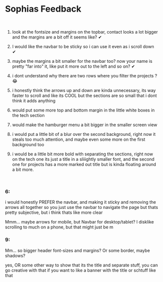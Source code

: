# Sophias Feedback

<br>

  1.  look at the fontsize and margins on the topbar, contact looks a lot bigger and the margins are a bit off it seems like? ✔

  2.  I would like the navbar to be sticky so i can use it even as i scroll down ✔

  3.  maybe the margins a bit smaller for the navbar too? now your name is pretty "far into" it, like put it more out to the left and so on? ✔

  4.  i dont understand why there are two rows where you filter the projects ? :joy:

  5.  i honestly think the arrows up and down are kinda unnecessary, its way faster to scroll and like its COOL but the sections are so small that i dont think it adds anything

  6.  would put some more top and bottom margin in the little white boxes in the tech section

  7.  would make the hamburger menu a bit bigger in the smaller screen view

  8.  i would put a little bit of a blur over the second background, right now it steals too much attention, and maybe even some more on the first background too

  9.  i would be a little bit more bold with separating the sections, right now on the tech one its just a title in a sliiightly smaller font, and the second one for projects has a more marked out title but is kinda floating around a bit more.

<br>

### 6:

i would honestly PREFER the navbar, and making it sticky and removing the arrows all together so you just use the navbar to navigate the page but thats pretty subjective, but i think thats like more clear

Mmm... maybe arrows for mobile, but Navbar for desktop/tablet? I disklike scrolling to much on a phone, but that might just be m

### 9:

Mm... so bigger header font-sizes and margins? Or some border, maybe shadows?

yes, OR some other way to show that its the title and separate stuff, you can go creative with that if you want to like a banner with the title or schtuff like that